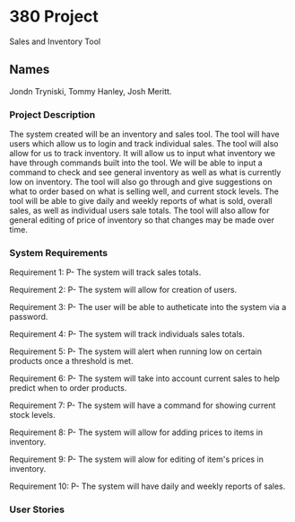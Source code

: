 # 380 Project
Sales and Inventory Tool

## Names
Jondn Tryniski,
Tommy Hanley,
Josh Meritt.

### Project Description
The system created will be an inventory and sales tool. The tool will have users which allow us to login and track individual sales. The tool will also allow for us to track inventory. It will allow us to input what inventory we have through commands built into the tool. We will be able to input a command to check and see general inventory as well as what is currently low on inventory. The tool will also go through and give suggestions on what to order based on what is selling well, and current stock levels. The tool will be able to give daily and weekly reports of what is sold, overall sales, as well as individual users sale totals. The tool will also allow for general editing of price of inventory so that changes may be made over time.

### System Requirements
Requirement 1: P- The system will track sales totals.

Requirement 2: P- The system will allow for creation of users.

Requirement 3: P- The user will be able to autheticate into the system via a password.

Requirement 4: P- The system will track individuals sales totals.

Requirement 5: P- The system will alert when running low on certain products once a threshold is met.

Requirement 6: P- The system will take into account current sales to help predict when to order products.

Requirement 7: P- The system will have a command for showing current stock levels.

Requirement 8: P- The system will allow for adding prices to items in inventory.

Requirement 9: P- The system will alow for editing of item's prices in inventory.

Requirement 10: P- The system will have daily and weekly reports of sales.


### User Stories

